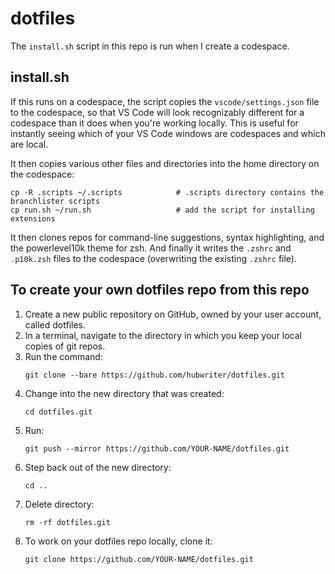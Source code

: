 # dotfiles

The `install.sh` script in this repo is run when I create a codespace.

## install.sh

If this runs on a codespace, the script copies the `vscode/settings.json` file to the codespace, so that VS Code will look recognizably different for a codespace than it does when you're working locally. This is useful for instantly seeing which of your VS Code windows are codespaces and which are local.

It then copies various other files and directories into the home directory on the codespace:

```
cp -R .scripts ~/.scripts            # .scripts directory contains the branchlister scripts
cp run.sh ~/run.sh                   # add the script for installing extensions
```

It then clones repos for command-line suggestions, syntax highlighting, and the powerlevel10k theme for zsh. And finally it writes the `.zshrc` and `.p10k.zsh` files to the codespace (overwriting the existing `.zshrc` file). 

## To create your own dotfiles repo from this repo

1. Create a new public repository on GitHub, owned by your user account, called dotfiles.
2. In a terminal, navigate to the directory in which you keep your local copies of git repos.
3. Run the command:
   ```
   git clone --bare https://github.com/hubwriter/dotfiles.git
   ```
5. Change into the new directory that was created:
   ```
   cd dotfiles.git
   ```
7. Run:
   ```
   git push --mirror https://github.com/YOUR-NAME/dotfiles.git
   ```
8. Step back out of the new directory:
   ```
   cd ..
   ```
9. Delete directory:
   ```
   rm -rf dotfiles.git
   ```
10. To work on your dotfiles repo locally, clone it:
    ```
    git clone https://github.com/YOUR-NAME/dotfiles.git
    ```

